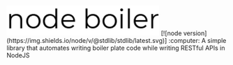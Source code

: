 <img src="./assets/logo.png" width="350" title="hover text">
[![node version](https://img.shields.io/node/v/@stdlib/stdlib/latest.svg)]
:computer: A simple library that automates writing boiler plate code while writing RESTful APIs in NodeJS
